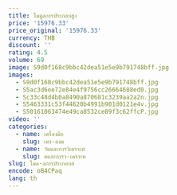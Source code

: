 ```yaml
---
title: โมดูลการประกอบสูง
price: '15976.33'
price_original: '15976.33'
currency: THB
discount: ''
rating: 4.5
volume: 69
image: S9d0f168c9bbc42dea51e5e9b791748bff.jpg
images:
  - S9d0f168c9bbc42dea51e5e9b791748bff.jpg
  - S5ac3d6ee72e84e4f9756cc26664688ed0.jpg
  - Sc33c48d4b0a8490a870681c3239aa2a2n.jpg
  - S5463331c53f44620b4991b901d0121e4v.jpg
  - S50161063474e49ca8532ce89f3c62ffcP.jpg
video: ''
categories:
  - name: เครื่องมือ
    slug: เคร-องม
  - name: วัดและการวิเคราะห์
    slug: ดและการว-เคราะห
slug: โมด-ลการประกอบส
encode: oB4CPaq
lang: th
---
```

  